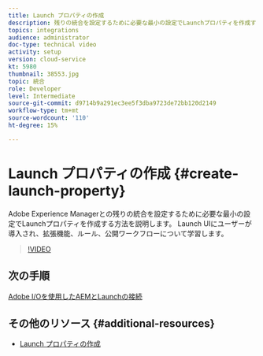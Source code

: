 ```yaml
---
title: Launch プロパティの作成
description: 残りの統合を設定するために必要な最小の設定でLaunchプロパティを作成する方法を説明します。 Launch UIが紹介され、拡張機能、ルール、公開ワークフローについて学習します。
topics: integrations
audience: administrator
doc-type: technical video
activity: setup
version: cloud-service
kt: 5980
thumbnail: 38553.jpg
topic: 統合
role: Developer
level: Intermediate
source-git-commit: d9714b9a291ec3ee5f3dba9723de72bb120d2149
workflow-type: tm+mt
source-wordcount: '110'
ht-degree: 15%

---
```



# Launch プロパティの作成 {#create-launch-property}

Adobe Experience Managerとの残りの統合を設定するために必要な最小の設定でLaunchプロパティを作成する方法を説明します。 Launch UIにユーザーが導入され、拡張機能、ルール、公開ワークフローについて学習します。

>[!VIDEO](https://video.tv.adobe.com/v/38553?quality=12&learn=on)

## 次の手順

[Adobe I/Oを使用したAEMとLaunchの接続](connect-aem-launch-adobe-io.md)

## その他のリソース {#additional-resources}

* [Launch プロパティの作成](https://docs.adobe.com/content/help/en/core-services-learn/implementing-in-websites-with-launch/configure-launch/launch.html)
